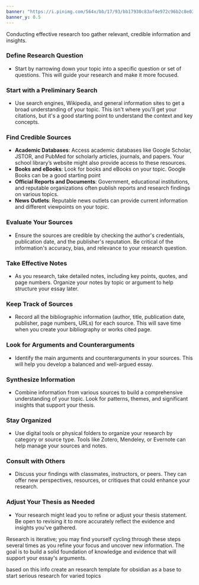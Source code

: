 ```yaml
---
banner: "https://i.pinimg.com/564x/bb/17/93/bb17930c83af4e972c96b2c8e039bfa5.jpg"
banner_y: 0.5
---
```

Conducting effective research too gather relevant, credible information and insights. 
### **Define Research Question**
- Start by narrowing down your topic into a specific question or set of questions. This will guide your research and make it more focused.
### **Start with a Preliminary Search**
- Use search engines, Wikipedia, and general information sites to get a broad understanding of your topic. This isn't where you'll get your citations, but it's a good starting point to understand the context and key concepts.
### **Find Credible Sources**
- **Academic Databases**: Access academic databases like Google Scholar, JSTOR, and PubMed for scholarly articles, journals, and papers. Your school library’s website might also provide access to these resources.
- **Books and eBooks**: Look for books and eBooks on your topic. Google Books can be a good starting point
- **Official Reports and Documents**: Government, educational institutions, and reputable organizations often publish reports and research findings on various topics.
- **News Outlets**: Reputable news outlets can provide current information and different viewpoints on your topic.
### **Evaluate Your Sources**
- Ensure the sources are credible by checking the author's credentials, publication date, and the publisher's reputation. Be critical of the information's accuracy, bias, and relevance to your research question.
### **Take Effective Notes**
- As you research, take detailed notes, including key points, quotes, and page numbers. Organize your notes by topic or argument to help structure your essay later.
### **Keep Track of Sources**
- Record all the bibliographic information (author, title, publication date, publisher, page numbers, URLs) for each source. This will save time when you create your bibliography or works cited page.
### **Look for Arguments and Counterarguments**
- Identify the main arguments and counterarguments in your sources. This will help you develop a balanced and well-argued essay.
### **Synthesize Information**
- Combine information from various sources to build a comprehensive understanding of your topic. Look for patterns, themes, and significant insights that support your thesis.
### **Stay Organized**
- Use digital tools or physical folders to organize your research by category or source type. Tools like Zotero, Mendeley, or Evernote can help manage your sources and notes.
### **Consult with Others**
- Discuss your findings with classmates, instructors, or peers. They can offer new perspectives, resources, or critiques that could enhance your research.
### **Adjust Your Thesis as Needed**
- Your research might lead you to refine or adjust your thesis statement. Be open to revising it to more accurately reflect the evidence and insights you've gathered.

Research is iterative; you may find yourself cycling through these steps several times as you refine your focus and uncover new information. The goal is to build a solid foundation of knowledge and evidence that will support your essay's arguments.

based on this info create an research template for obsidian as a base to start serious research for varied topics